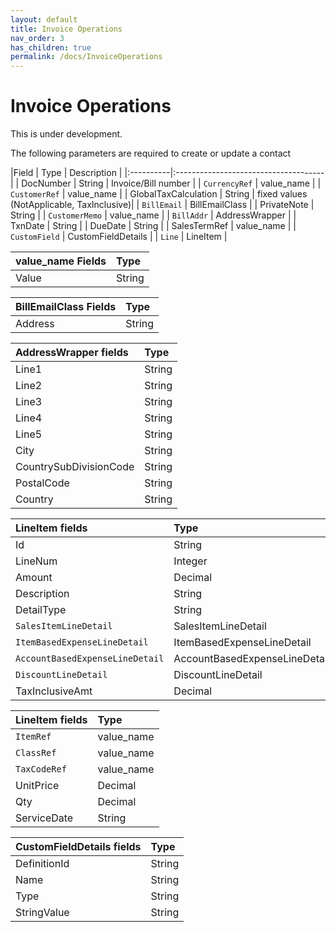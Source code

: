 ```yaml
---
layout: default
title: Invoice Operations
nav_order: 3
has_children: true
permalink: /docs/InvoiceOperations
---
```


# Invoice Operations

This is under development.

The following parameters are required to create or update a contact

|Field  | Type                          | Description |
|:----------|:-------------------------------------|
| DocNumber | String | Invoice/Bill number  |
| `CurrencyRef` | value_name | 
| `CustomerRef` | value_name |
| GlobalTaxCalculation | String | fixed values (NotApplicable, TaxInclusive)|
| `BillEmail` | BillEmailClass | 
| PrivateNote | String | 
| `CustomerMemo` | value_name |
| `BillAddr` | AddressWrapper | 
| TxnDate | String |
| DueDate | String |
| SalesTermRef | value_name | 
| `CustomField` | CustomFieldDetails | 
| `Line` | LineItem | 



|value_name Fields | Type|
|:----------------|:----|
| Value | String |


|BillEmailClass Fields | Type|
|:----------------|:----|
| Address | String |


|AddressWrapper fields | Type| 
|:---------------------|:-----------|
| Line1 | String | 
| Line2 | String |
| Line3 | String |
| Line4 | String |
| Line5 | String |
| City  | String |
| CountrySubDivisionCode | String |
| PostalCode | String |
| Country | String |



|LineItem fields | Type| 
|:---------------------|:-----------|
| Id | String |
| LineNum | Integer |
| Amount | Decimal |
| Description | String |
| DetailType | String | 
| `SalesItemLineDetail` | SalesItemLineDetail |
| `ItemBasedExpenseLineDetail` | ItemBasedExpenseLineDetail |
| `AccountBasedExpenseLineDetail` | AccountBasedExpenseLineDetail |
| `DiscountLineDetail` | DiscountLineDetail |
| TaxInclusiveAmt | Decimal |


|LineItem fields | Type| 
|:---------------------|:-----------|
| `ItemRef` | value_name |
| `ClassRef` | value_name |
| `TaxCodeRef` | value_name |
| UnitPrice | Decimal | 
| Qty | Decimal | 
| ServiceDate | String | 



|CustomFieldDetails fields | Type| 
|:---------------------|:-----------|
| DefinitionId | String |
| Name | String |
| Type | String |
| StringValue | String |
	
